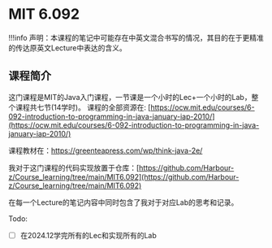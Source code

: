 # MIT 6.092
!!!info 
    声明：本课程的笔记中可能存在中英文混合书写的情况，其目的在于更精准的传达原英文Lecture中表达的含义。

## 课程简介
这门课程是MIT的Java入门课程，一节课是一个小时的Lec+一个小时的Lab，整个课程共七节(14学时)。
课程的全部资源在: [https://ocw.mit.edu/courses/6-092-introduction-to-programming-in-java-january-iap-2010/](https://ocw.mit.edu/courses/6-092-introduction-to-programming-in-java-january-iap-2010/)

课程教材在：https://greenteapress.com/wp/think-java-2e/

我对于这门课程的代码实现放置于仓库：[https://github.com/Harbour-z/Course_learning/tree/main/MIT6.092](https://github.com/Harbour-z/Course_learning/tree/main/MIT6.092)

在每一个Lecture的笔记内容中同时包含了我对于对应Lab的思考和记录。

Todo:

- [ ] 在2024.12学完所有的Lec和实现所有的Lab